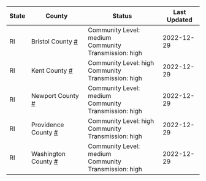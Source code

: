 State | County | Status | Last Updated
--- | --- | --- | --- 
RI | Bristol County <a href="#bristol_county">#</a> | <a name="bristol_county"></a>Community Level: medium<br/>Community Transmission: high | 2022-12-29
RI | Kent County <a href="#kent_county">#</a> | <a name="kent_county"></a>Community Level: high<br/>Community Transmission: high | 2022-12-29
RI | Newport County <a href="#newport_county">#</a> | <a name="newport_county"></a>Community Level: medium<br/>Community Transmission: high | 2022-12-29
RI | Providence County <a href="#providence_county">#</a> | <a name="providence_county"></a>Community Level: high<br/>Community Transmission: high | 2022-12-29
RI | Washington County <a href="#washington_county">#</a> | <a name="washington_county"></a>Community Level: medium<br/>Community Transmission: high | 2022-12-29
